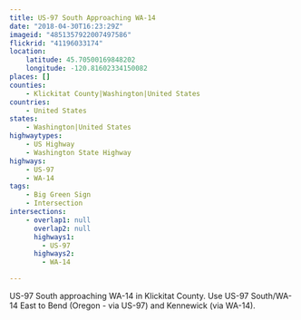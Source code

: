 ```yaml
---
title: US-97 South Approaching WA-14
date: "2018-04-30T16:23:29Z"
imageid: "4851357922007497586"
flickrid: "41196033174"
location:
    latitude: 45.70500169848202
    longitude: -120.81602334150082
places: []
counties:
    - Klickitat County|Washington|United States
countries:
    - United States
states:
    - Washington|United States
highwaytypes:
    - US Highway
    - Washington State Highway
highways:
    - US-97
    - WA-14
tags:
    - Big Green Sign
    - Intersection
intersections:
    - overlap1: null
      overlap2: null
      highways1:
        - US-97
      highways2:
        - WA-14

---
```

US-97 South approaching WA-14 in Klickitat County.  Use US-97 South/WA-14 East to Bend (Oregon - via US-97) and Kennewick (via WA-14).